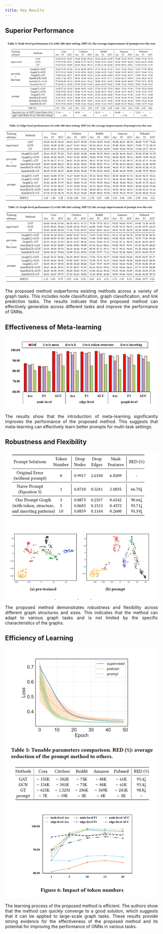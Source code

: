 ```yaml
---
title: Key Results
---
```


## Superior Performance
<div align="center">
<img src="/assets/6.png" />
<img src="/assets/5.png" />
<img src="/assets/7.png" />

</div>

<p style="text-align:justify">The proposed method outperforms existing methods across a variety of graph tasks. This includes node classification, graph classification, and link prediction tasks. The results indicate that the proposed method can effectively generalize across different tasks and improve the performance of GNNs.</p>



## Effectiveness of Meta-learning
<div align="center">
<img src="/assets/11.png" />

</div>

<p style="text-align:justify">The results show that the introduction of meta-learning significantly improves the performance of the proposed method. This suggests that meta-learning can effectively learn better prompts for multi-task settings.</p>



## Robustness and Flexibility
<div align="center">
<img src="/assets/8.png" />
<img src="/assets/9.png" />

</div>

<p style="text-align:justify">The proposed method demonstrates robustness and flexibility across different graph structures and sizes. This indicates that the method can adapt to various graph tasks and is not limited by the specific characteristics of the graphs.</p>



## Efficiency of Learning
<div align="center">
<img src="/assets/10.png" />
<img src="/assets/Efficiency.png" width="500px"/>
</div>

<p style="text-align:justify">The learning process of the proposed method is efficient. The authors show that the method can quickly converge to a good solution, which suggests that it can be applied to large-scale graph tasks. These results provide strong evidence for the effectiveness of the proposed method and its potential for improving the performance of GNNs in various tasks.</p>
